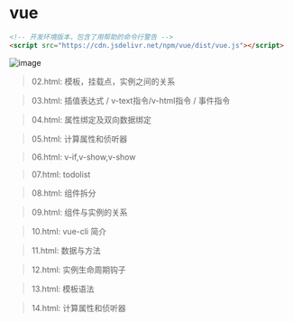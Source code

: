 # vue
```html
<!-- 开发环境版本，包含了用帮助的命令行警告 -->
<script src="https://cdn.jsdelivr.net/npm/vue/dist/vue.js"></script>
```

![image](https://cn.vuejs.org/images/lifecycle.png)

>02.html: 模板，挂载点，实例之间的关系 

>03.html: 插值表达式 / v-text指令/v-html指令 / 事件指令 

>04.html: 属性绑定及双向数据绑定 

>05.html: 计算属性和侦听器 

>06.html: v-if,v-show,v-show 

>07.html: todolist 

>08.html: 组件拆分 

>09.html: 组件与实例的关系 

>10.html: vue-cli 简介 

>11.html: 数据与方法 

>12.html: 实例生命周期钩子 

>13.html: 模板语法 

>14.html: 计算属性和侦听器 



